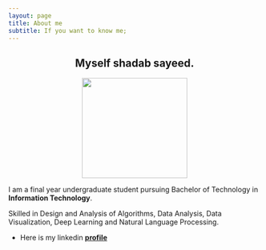 ```yaml
---
layout: page
title: About me
subtitle: If you want to know me;
---
```


<center><h2>Myself shadab sayeed.</h2></center>


<center><img src="/img/5.png" width="210" height="200"></center>


I am a final year undergraduate student pursuing Bachelor of Technology in **Information Technology**. 

Skilled in Design and Analysis of Algorithms, Data Analysis, Data Visualization, Deep Learning and Natural Language Processing. 

* Here is my linkedin [**profile**](https://www.linkedin.com/in/shadab-sayeed/)



